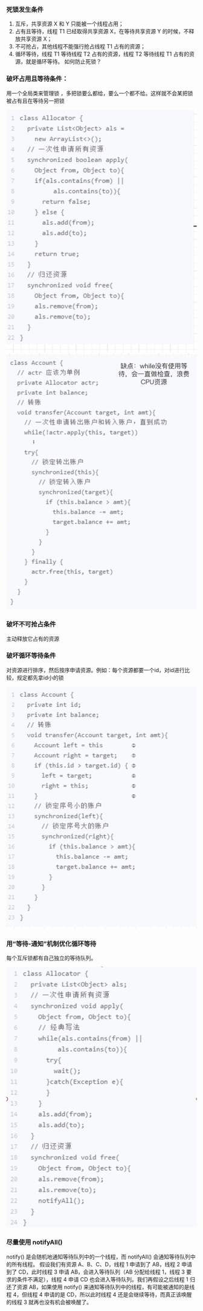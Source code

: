 ### 死锁发生条件
1. 互斥，共享资源 X 和 Y 只能被一个线程占用；
2. 占有且等待，线程 T1 已经取得共享资源 X，在等待共享资源 Y 的时候，不释放共享资源 X；
3. 不可抢占，其他线程不能强行抢占线程 T1 占有的资源；
4. 循环等待，线程 T1 等待线程 T2 占有的资源，线程 T2 等待线程 T1 占有的资源，就是循环等待。
如何防止死锁？


### 破坏占用且等待条件：
用一个全局类来管理锁 ，多把锁要么都给，要么一个都不给。这样就不会某把锁被占有且在等待另一把锁

![1565875710732](assets/1565875710732.jpg)
![image-20190815213007736](assets/image-20190815213007736.png)


### 破坏不可抢占条件
主动释放它占有的资源


### 破坏循环等待条件
对资源进行排序，然后按序申请资源。例如：每个资源都要一个id，对id进行比较，规定都先拿id小的锁

![image-20190815213226524](assets/image-20190815213226524.png)


### 用“等待-通知”机制优化循环等待
每个互斥锁都有自己独立的等待队列。

![image-20190815213421224](assets/image-20190815213421224.png)



### 尽量使用 notifyAll()
notify() 是会随机地通知等待队列中的一个线程，而 notifyAll() 会通知等待队列中的所有线程。
假设我们有资源 A、B、C、D，线程 1 申请到了 AB，线程 2 申请到了 CD，此时线程 3 申请 AB，会进入等待队列（AB 分配给线程 1，线程 3 要求的条件不满足），线程 4 申请 CD 也会进入等待队列。我们再假设之后线程 1 归还了资源 AB，如果使用 notify() 来通知等待队列中的线程，有可能被通知的是线程 4，但线程 4 申请的是 CD，所以此时线程 4 还是会继续等待，而真正该唤醒的线程 3 就再也没有机会被唤醒了。